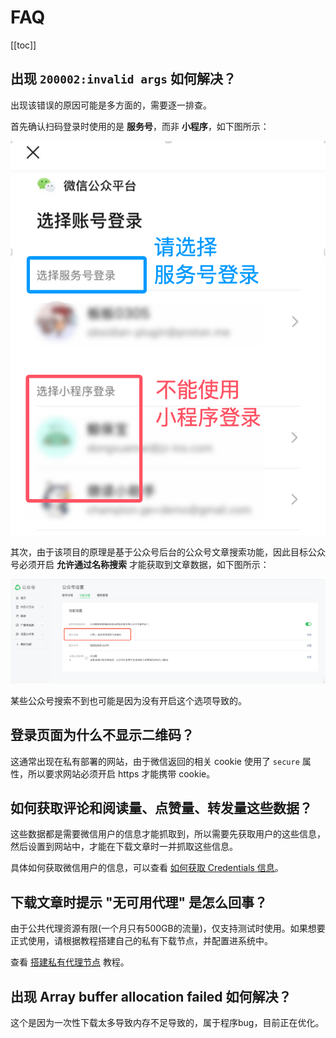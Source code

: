 # FAQ

[[toc]]


## 出现 `200002:invalid args` 如何解决？

出现该错误的原因可能是多方面的，需要逐一排查。

首先确认扫码登录时使用的是 **服务号**，而非 **小程序**，如下图所示：

![使用公众号登录](assets/usage/wechat-login.png)

其次，由于该项目的原理是基于公众号后台的公众号文章搜索功能，因此目标公众号必须开启 **允许通过名称搜索** 才能获取到文章数据，如下图所示：

![公众号隐私设置](assets/faq/account-privacy-setting.png)

某些公众号搜索不到也可能是因为没有开启这个选项导致的。

## 登录页面为什么不显示二维码？

这通常出现在私有部署的网站，由于微信返回的相关 cookie 使用了 `secure` 属性，所以要求网站必须开启 https 才能携带 cookie。


## 如何获取评论和阅读量、点赞量、转发量这些数据？

这些数据都是需要微信用户的信息才能抓取到，所以需要先获取用户的这些信息，然后设置到网站中，才能在下载文章时一并抓取这些信息。

具体如何获取微信用户的信息，可以查看 [如何获取 Credentials 信息](advanced/credentials)。

## 下载文章时提示 "无可用代理" 是怎么回事？

由于公共代理资源有限(一个月只有500GB的流量)，仅支持测试时使用。如果想要正式使用，请根据教程搭建自己的私有下载节点，并配置进系统中。

查看 [搭建私有代理节点](get-started/private-proxy) 教程。

## 出现 Array buffer allocation failed 如何解决？

这个是因为一次性下载太多导致内存不足导致的，属于程序bug，目前正在优化。
